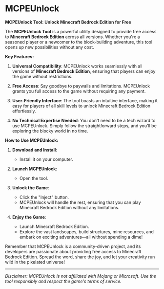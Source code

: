 # MCPEUnlock
**MCPEUnlock Tool: Unlock Minecraft Bedrock Edition for Free**

The **MCPEUnlock Tool** is a powerful utility designed to provide free access to **Minecraft Bedrock Edition** across all versions. Whether you're a seasoned player or a newcomer to the block-building adventure, this tool opens up new possibilities without any cost.

**Key Features:**

1. **Universal Compatibility**: MCPEUnlock works seamlessly with all versions of **Minecraft Bedrock Edition**, ensuring that players can enjoy the game without restrictions.

2. **Free Access**: Say goodbye to paywalls and limitations. MCPEUnlock grants you full access to the game without requiring any payment.

3. **User-Friendly Interface**: The tool boasts an intuitive interface, making it easy for players of all skill levels to unlock Minecraft Bedrock Edition effortlessly.

4. **No Technical Expertise Needed**: You don't need to be a tech wizard to use MCPEUnlock. Simply follow the straightforward steps, and you'll be exploring the blocky world in no time.

**How to Use MCPEUnlock:**

1. **Download and Install**:
    - Install it on your computer.

2. **Launch MCPEUnlock**:
    - Open the tool.

3. **Unlock the Game**:
    - Click the "Inject" button.
    - MCPEUnlock will handle the rest, ensuring that you can play Minecraft Bedrock Edition without any limitations.

4. **Enjoy the Game**:
    - Launch Minecraft Bedrock Edition.
    - Explore the vast landscapes, build structures, mine resources, and embark on exciting adventures—all without spending a dime!

Remember that MCPEUnlock is a community-driven project, and its developers are passionate about providing free access to Minecraft Bedrock Edition. Spread the word, share the joy, and let your creativity run wild in the pixelated universe!

---

*Disclaimer: MCPEUnlock is not affiliated with Mojang or Microsoft. Use the tool responsibly and respect the game's terms of service.*
